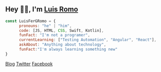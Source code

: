 ## Hey 👋🏻, I'm [Luis Romo](https://lromo.sh.now)


```js
const LuisFerGRomo = {
      pronouns: "he" | "him",
      code: [JS, HTML, CSS, Swift, Kotlin],
      funFact: "I'm not a programer",
      currentLearning: ["Testing Automation", "Angular", "React"],
      askAbout: "Anything about technology",
      funFact:"I'm always learning something new"
}
````

[Blog](https://www.notion.so/luisfergromo/Home-ed575e8a309d4a2ca8d2a03ea5fb36f6)
[Twitter](https://www.twitter.com/luisfergromo)
[Facebook](https://fb.me/LuisFerGRomoMx)

<!--- [![Anurag's github stats](https://github-readme-stats.vercel.app/api?username=luisfergromo)]()
--->

<!--
**luisfergromo/luisfergromo** is a ✨ _special_ ✨ repository because its `README.md` (this file) appears on your GitHub profile.

Here are some ideas to get you started:

- 🔭 I’m currently working on ...
- 🌱 I’m currently learning Angular, 
- 👯 I’m looking to collaborate on ...
- 🤔 I’m looking for help with ...
- 💬 Ask me about Any tecnological topic, i could know about it.
- 📫 How to reach me: ...
- 😄 Pronouns: ...
- ⚡ Fun fact: ...
-->

